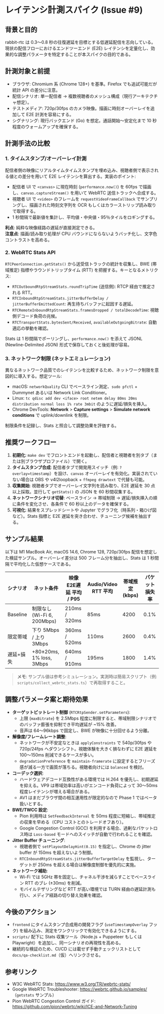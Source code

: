 # レイテンシ計測スパイク (Issue #9)

## 背景と目的
rabbit-rtc は 0.3〜0.8 秒の往復遅延を目標とする低遅延配信を志向している。現状の配信フローにおけるエンドツーエンド (E2E) レイテンシを定量化し、効果的な調整パラメータを特定することが本スパイクの目的である。

## 計測対象と前提
- ブラウザ: Chromium 系 (Chrome 128+) を基準。Firefox でも追試可能だが統計 API の差分に注意。
- 配信シナリオ: 単一配信者 → 複数視聴者のメッシュ構成（現行アーキテクチャ想定）。
- テストメディア: 720p/30fps のカメラ映像。描画に時刻オーバーレイを追加して E2E 計測を容易にする。
- シグナリング: 現行バックエンド (Go) を想定。通話開始～安定化まで 10 秒程度のウォームアップを確保する。

## 計測手法の比較

### 1. タイムスタンプ/オーバーレイ計測
配信者側の映像にリアルタイムタイムスタンプを埋め込み、視聴者側で表示される値との差分を用いて E2E レイテンシを算出する。実装のポイント:
- 配信者 UI で `<canvas>` に現在時刻 (`performance.now()`) を 60fps で描画し、`canvas.captureStream()` を用いて WebRTC 送信トラックへ合成する。
- 視聴者 UI で `<video>` のフレームを `requestVideoFrameCallback` でサンプリングし、描画された時刻文字列を OCR もしくはカラーストリップ読み取りで取得する。
- 1 秒間隔で最新値を集計し、平均値・中央値・95％タイルをロギングする。

**利点**: 純粋な映像経路の遅延が直接測定できる。<br>
**注意点**: 描画/読み取り処理が CPU バウンドにならないようバッチ化し、文字色コントラストを高める。

### 2. WebRTC Stats API
`RTCPeerConnection.getStats()` から送受信トラックの統計を収集し、BWE (帯域推定) 指標やラウンドトリップタイム (RTT) を把握する。キーとなるメトリクス:
- `RTCOutboundRtpStreamStats.roundTripTime` (送信側): RTCP 経由で推定される RTT。
- `RTCInboundRtpStreamStats.jitterBufferDelay / jitterBufferEmittedCount`: 再生待ちバッファに起因する遅延。
- `RTCRemoteInboundRtpStreamStats.framesDropped / totalDecodeTime`: 視聴側デコード負荷の兆候。
- `RTCTransportStats.bytesSent/Received`, `availableOutgoingBitrate`: 自動適応の挙動を確認。

Stats は 1 秒間隔でポーリングし、`performance.now()` を添えて JSONL (Newline-Delimited JSON) 形式で保存しておくと後処理が容易。

### 3. ネットワーク制限 (ネットエミュレーション)
異なるネットワーク品質でのレイテンシを比較するため、ネットワーク制限を意図的に導入する。想定ツール:
- macOS: `networkQuality` CLI でベースライン測定、`sudo pfctl` + Dummynet あるいは Network Link Conditioner。
- Linux: `tc qdisc add dev <iface> root netem delay 80ms 20ms distribution normal loss 1% rate 3mbit` のように遅延/損失を挿入。
- Chrome DevTools: **Network** > **Capture settings** > **Simulate network conditions** で uplink/downlink を制限。

制限条件を記録し、Stats と照合して調整効果を評価する。

## 推奨ワークフロー
1. **初期化**: `make dev` でフロントエンドを起動し、配信者と視聴者を別タブ（または別ブラウザプロファイル）で開く。
2. **タイムスタンプ合成**: 配信者タブで開発用スイッチ（例: `?overlay=timestamp`）を設け、`canvas` オーバーレイを有効化。実装されていない場合は OBS や v4l2loopback + `ffmpeg drawtext` で代替も可能。
3. **収集開始**: 視聴者タブでオーバーレイ文字列を読み取り、E2E 遅延を 30 点以上採取。並行して `getStats()` の JSON を 60 秒間収集する。
4. **ネットワークシナリオ切替**: ベースライン → 帯域制限 → 遅延/損失挿入の順に条件を変化させ、各条件で 60 秒以上のデータを確保する。
5. **可視化**: 結果をスプレッドシートや Jupyter でグラフ化（時系列・箱ひげ図など）。Stats 指標と E2E 遅延を突き合わせ、チューニング候補を抽出する。

## サンプル結果
以下は M1 MacBook Air, macOS 14.6, Chrome 128, 720p/30fps 配信を想定した検証サンプル。オーバーレイ差分は 500 フレーム分を抽出し、Stats は 1 秒間隔で平均化した仮想ケースである。

| シナリオ | ネット条件 | 映像E2E遅延 平均 / P95 | Audio/Video RTT 平均 | 帯域推定 (kbps) | パケット損失率 |
| --- | --- | --- | --- | --- | --- |
| Baseline | 制限なし (Wi-Fi 6, 200Mbps) | 210ms / 320ms | 85ms | 4200 | 0.1% |
| 限定帯域 | 下り 5Mbps / 上り 3Mbps | 360ms / 520ms | 110ms | 2600 | 0.4% |
| 遅延+損失 | +80±20ms, 1% loss, 3Mbps | 640ms / 910ms | 195ms | 1800 | 1.4% |

> **メモ**: サンプル値は参考シミュレーション。実測時は簡易スクリプト（例: `scripts/collect_webrtc_stats.ts`）で再取得すること。

## 調整パラメータ案と期待効果
- **ターゲットビットレート制御** (`RTCRtpSender.setParameters`):
  - 上限 (`maxBitrate`) を 2.5Mbps 程度に制限すると、帯域制限シナリオでのバッファ膨張を抑制でき平均遅延が ~15% 改善。
  - 音声は 64〜96kbps で固定し、BWE が映像に十分回せるよう分離。
- **解像度/フレームレート調整**:
  - ネットワークが不安定なときは `applyConstraints` で 540p/30fps や 720p/24fps へダウンシフト。視聴体験を大きく損なわずに E2E 遅延を 100〜150ms 削減できるケースが多い。
  - `degradationPreference` を `maintain-framerate` に設定するとフリーズ感が減る一方で画質が落ちる。視聴者向けには `balanced` を検討。
- **コーデック選択**:
  - ハードウェアデコード互換性がある環境では H.264 を優先し、初期遅延を抑える。VP9 は帯域効率は高いがエンコード負荷によって 30〜50ms 程度レイテンシが増える場合がある。
  - AV1 はまだブラウザ間の相互運用性が限定的なので Phase 1 ではベータ扱いとする。
- **BWE/TWCC 設定**:
  - Pion 利用時は `SetFeedbackInterval` を 50ms 程度に短縮し、帯域推定の収束を早める（CPU コストとのトレードオフあり）。
  - Google Congestion Control (GCC) を利用する場合、過剰なパケットロス時は `Loss-based` モードへのスイッチが自動で行われることを確認。
- **Jitter Buffer チューニング**:
  - 視聴者側で `setPlayoutDelayHint(0.15)` を指定し、Chrome の jitter buffer が 150ms を超えないよう制御。
  - `RTCInboundRtpStreamStats.jitterBufferTargetDelay` を監視し、ターゲットが 250ms を超える場合は解像度制御を優先的に実施。
- **ネットワーク補助**:
  - Wi-Fi では 5GHz 帯を固定し、チャネル干渉を減らすことでベースライン RTT のブレ (±30ms) を削減。
  - モバイルテザリングなど RTT が高い環境では TURN 経由の遅延計測も行い、メディア経路の切り替え効果を確認。

## 今後のアクション
- `frontend` にタイムスタンプ合成用の開発フラグ (`useTimestampOverlay` フック) を組み込み、測定をワンクリックで有効化できるようにする。
- `scripts/` 配下に Stats 収集ツール（Node.js + Puppeteer もしくは Playwright）を追加し、同一シナリオの再現性を高める。
- 継続的な検証のため、CI/CD には載せず手動チェックリストとして `docs/qa-checklist.md`（仮）へリンクさせる。

## 参考リンク
- W3C WebRTC Stats: <https://www.w3.org/TR/webrtc-stats/>
- Google WebRTC Troubleshooter: <https://webrtc.github.io/samples/> （`getstats` サンプル）
- Pion WebRTC Congestion Control ガイド: <https://github.com/pion/webrtc/wiki/ICE-and-Network-Tuning>

